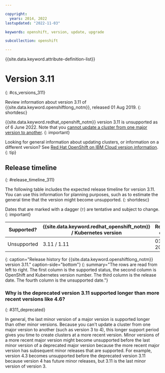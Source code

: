 ```yaml
---

copyright:
  years: 2014, 2022
lastupdated: "2022-11-03"

keywords: openshift, version, update, upgrade

subcollection: openshift

---
```


{{site.data.keyword.attribute-definition-list}}




# Version 3.11  
{: #cs_versions_311}

Review information about version 3.11 of {{site.data.keyword.openshiftlong_notm}}, released 01 Aug 2019.
{: shortdesc}

{{site.data.keyword.redhat_openshift_notm}} version 3.11 is unsupported as of 6 June 2022. Note that you [cannot update a cluster from one major version to another](#311_deprecated). 
{: important}

Looking for general information about updating clusters, or information on a different version? See [Red Hat OpenShift on IBM Cloud version information](/docs/openshift?topic=openshift-openshift_changelog).
{: tip}


## Release timeline 
{: #release_timeline_311}

The following table includes the expected release timeline for version 3.11. You can use this information for planning purposes, such as to estimate the general time that the version might become unsupported. 
{: shortdesc}

Dates that are marked with a dagger (`†`) are tentative and subject to change.
{: important}

| Supported? | {{site.data.keyword.redhat_openshift_notm}} / Kubernetes version | Release date | Unsupported date |
| --- | --- | --- | --- |
| Unsupported | 3.11 / 1.11 | 01 Aug 2019 | 06 Jun 2022 `†` |
{: caption="Release history for {{site.data.keyword.openshiftlong_notm}} version 3.11." caption-side="bottom"}
{: summary="The rows are read from left to right. The first column is the supported status, the second column is OpenShift and Kubernetes version number. The third column is the release date. The fourth column is the unsupported date."}

### Why is the deprecated version 3.11 supported longer than more recent versions like 4.6?
{: #311_deprecated}

In general, the last minor version of a major version is supported longer than other minor versions. Because you can't update a cluster from one major version to another (such as version 3 to 4), this longer support period gives you time to create clusters at a more recent version. Minor versions of a more recent major version might become unsupported before the last minor version of a deprecated major version because the more recent major version has subsequent minor releases that are supported. For example, version 4.3 becomes unsupported before the deprecated version 3.11 because version 4 has future minor releases, but 3.11 is the last minor version of version 3.


